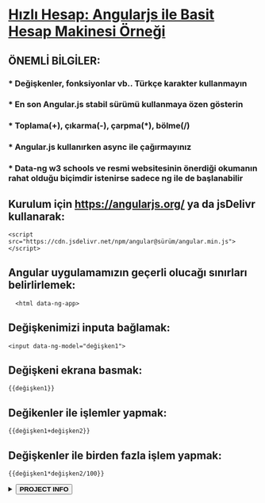 # <a href="/docs" target="_blank">Hızlı Hesap: Angularjs ile Basit Hesap Makinesi Örneği</a>
## ÖNEMLİ BİLGİLER:
### * Değişkenler, fonksiyonlar vb.. Türkçe karakter kullanmayın
### * En son Angular.js stabil sürümü kullanmaya özen gösterin
### * Toplama(+), çıkarma(-), çarpma(*), bölme(/)
### * Angular.js kullanırken async ile çağırmayınız
### * Data-ng w3 schools ve resmi websitesinin önerdiği okumanın rahat olduğu biçimdir istenirse sadece ng ile de başlanabilir
## Kurulum için https://angularjs.org/ ya da jsDelivr kullanarak:
```
<script src="https://cdn.jsdelivr.net/npm/angular@sürüm/angular.min.js"></script>
```
## Angular uygulamamızın geçerli olucağı sınırları belirlirlemek:
```
  <html data-ng-app>
```
## Değişkenimizi inputa bağlamak:
```
<input data-ng-model="değişken1">
```
## Değişkeni ekrana basmak:
```
{{değişken1}}
```
## Değikenler ile işlemler yapmak:
```
{{değişken1+değişken2}}
```
## Değişkenler ile birden fazla işlem yapmak:
```
{{değişken1*değişken2/100}}
```
<p>
  <details>
  <summary><button><strong>PROJECT INFO</strong></button></summary>
<p>
  <br>
  EXAMPLE FILE: <strong><a href="https://github.com/wstatic/hizli_hesap/blob/master/docs/index.html" target="_blank">https://github.com/wstatic/hizli_hesap/blob/master/docs/index.html</a></strong>
  <br>
  <br>
PROJECT WEB ADDRESS: <strong><a href="https://wstatic.github.io/hizli_hesap/" target="_blank">https://wstatic.github.io/hizli_hesap/</a></strong>
<br>
  <br>
PROJECT: <strong><a href="https://github.com/wstatic/hizli_hesap/" target="_blank">https://github.com/wstatic/hizli_hesap/</a></strong>
<br>
  <br>
  LICENSE NAME: <strong>MIT</strong>
<br>
  <br>
LICENSE: <strong><a href="https://github.com/wstatic/hizli_hesap/blob/master/LICENSE" target="_blank"> https://github.com/wstatic/hizli_hesap/blob/master/LICENSE</a></strong>
  <br>
  <br>
  SITE MAP: <strong><a href="https://github.com/wstatic/hizli_hesap/blob/master/docs/sitemap.xml" target="_blank">https://github.com/wstatic/hizli_hesap/blob/master/docs/sitemap.xml</a></strong>
    <br>
    <br>
    README.md FILE: <strong><a href="https://github.com/wstatic/hizli_hesap/blob/master/README.md" target="_blank">https://github.com/wstatic/hizli_hesap/blob/master/README.md</a></strong>
    <br>
    <br>
    GOOGLE SEARCH CONSOLE VERIFYCATION FILE: <strong><a href="https://github.com/wstatic/hizli_hesap/blob/master/docs/google58ad963d949de1cb.html" target="_blank">https://github.com/wstatic/hizli_hesap/blob/master/docs/google58ad963d949de1cb.html</a></strong>
</p>
</details>

</p>
